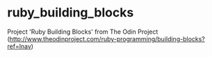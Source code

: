 # ruby_building_blocks

Project 'Ruby Building Blocks' from The Odin Project (http://www.theodinproject.com/ruby-programming/building-blocks?ref=lnav)

